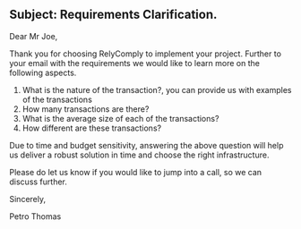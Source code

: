 ## Subject: Requirements Clarification.

Dear Mr Joe,

Thank you for choosing RelyComply to implement your project. Further to your email with the requirements we would
like to learn more on the following aspects.

1. What is the nature of the transaction?, you can provide us with examples of the transactions
2. How many transactions are there?
3. What is the average size of each of the transactions?
4. How different are these transactions?


Due to time and budget sensitivity, answering the above question will help us deliver a robust solution in time and choose the right infrastructure.

Please do let us know if you would like to jump into a call, so we can discuss further.

Sincerely,

Petro Thomas

